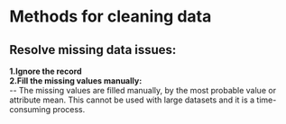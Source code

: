 # Methods for cleaning data  
  
## Resolve missing data issues: 
**1.Ignore the record**  
**2.Fill the missing values manually:**  
-- The missing values are filled manually, by the most probable value or attribute mean. This cannot be used with large datasets and it is a time-consuming process.

